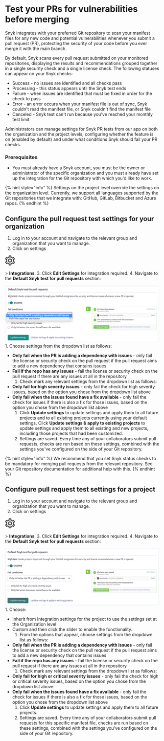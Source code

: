 # Test your PRs for vulnerabilities before merging

Snyk integrates with your preferred Git repository to scan your manifest files for any new code and potential vulnerabilities whenever you submit a pull request \(PR\), protecting the security of your code before you ever merge it with the main branch.

By default, Snyk scans every pull request submitted on your monitored repositories, displaying the results and recommendations grouped together in a single security check and a single license check. The following statuses can appear on your Snyk checks:

* Success - no issues are identified and all checks pass
* Processing - this status appears until the Snyk test ends
* Failure - when issues are identified that must be fixed in order for the check to pass
* Error - an error occurs when your manifest file is out of sync, Snyk couldn't read the manifest file, or Snyk couldn't find the manifest file
* Canceled - Snyk test can't run because you've reached your monthly test limit

Administrators can manage settings for Snyk PR tests from our app on both the organization and the project levels, configuring whether the feature is on \(enabled by default\) and under what conditions Snyk should fail your PR checks.

### **Prerequisites**

* You must already have a Snyk account, you must be the owner or administrator of the specific organization and you must already have set up the integration for the Git repository with which you'd like to work.

{% hint style="info" %}
Settings on the project level override the settings on the organization level. Currently, we support all languages supported by the Git repositories that we integrate with: GitHub, GitLab, Bitbucket and Azure repos.
{% endhint %}

## Configure the pull request test settings for your organization

1. Log in to your account and navigate to the relevant group and organization that you want to manage.
2. Click on settings

![cog\_icon.png](../../.gitbook/assets/cog_icon.png)

&gt; **Integrations**. 3. Click **Edit Settings** for integration required. 4. Navigate to the **Default Snyk test for pull requests** section:

![settings.png](../../.gitbook/assets/uuid-332c4a2e-5425-573a-5057-53eb37608e46-en.png) 1. Choose settings from the dropdown list as follows:

* **Only fail when the PR is adding a dependency with issues** - only fail the license or security check on the pull request if the pull request aims to add a new dependency that contains issues
* **Fail if the repo has any issues** - fail the license or security check on the pull request if there are any issues at all in the repository
  1. Check mark any relevant settings from the dropdown list as follows:
* **Only fail for high severity issues** - only fail the check for high severity issues, based on the option you chose from the dropdown list above
* **Only fail when the issues found have a fix available** - only fail the check for issues if there is also a fix for those issues, based on the option you chose from the dropdown list above
  1. Click **Update settings** to update settings and apply them to all future projects and to all existing projects currently using your default settings. Click **Update settings & apply to existing projects** to update settings and apply them to all existing and new projects, including those projects that had been customized.
  2. Settings are saved. Every time any of your collaborators submit pull requests, checks are run based on these settings, combined with the settings you've configured on the side of your Git repository.

{% hint style="info" %}
We recommend that you set Snyk status checks to be mandatory for merging pull requests from the relevant repository. See your Git repository documentation for additional help with this.
{% endhint %}

## Configure pull request test settings for a project

1. Log in to your account and navigate to the relevant group and organization that you want to manage.
2. Click on settings

![cog\_icon.png](../../.gitbook/assets/cog_icon.png)

&gt; **Integrations**, 3. Click **Edit Settings** for integration required. 4. Navigate to the **Default Snyk test for pull requests** section:

![mceclip1.png](../../.gitbook/assets/mceclip1-14-.png) 1. Choose:

* Inherit from Integration settings for the project to use the settings set at the Organization level
* Custom and then click the slider to enable the functionality.
  1. From the options that appear, choose settings from the dropdown list as follows:
* **Only fail when the PR is adding a dependency with issues** - only fail the license or security check on the pull request if the pull request aims to add a new dependency that contains issues
* **Fail if the repo has any issues** - fail the license or security check on the pull request if there are any issues at all in the repository
  1. Check mark any relevant settings from the dropdown list as follows:
* **Only fail for high or critical severity issues** - only fail the check for high or critical severity issues, based on the option you chose from the dropdown list above
* **Only fail when the issues found have a fix available** - only fail the check for issues if there is also a fix for those issues, based on the option you chose from the dropdown list above
  1. Click **Update settings** to update settings and apply them to all future projects.
  2. Settings are saved. Every time any of your collaborators submit pull requests for this specific manifest file, checks are run based on these settings, combined with the settings you've configured on the side of your Git repository.


